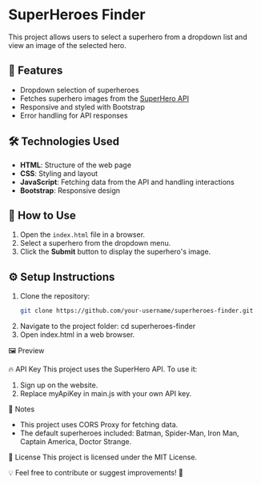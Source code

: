 # SuperHeroes Finder

This project allows users to select a superhero from a dropdown list and view an image of the selected hero.

## 🚀 Features
- Dropdown selection of superheroes
- Fetches superhero images from the [SuperHero API](https://superheroapi.com/)
- Responsive and styled with Bootstrap
- Error handling for API responses

## 🛠 Technologies Used
- **HTML**: Structure of the web page  
- **CSS**: Styling and layout  
- **JavaScript**: Fetching data from the API and handling interactions  
- **Bootstrap**: Responsive design  

## 📜 How to Use
1. Open the `index.html` file in a browser.
2. Select a superhero from the dropdown menu.
3. Click the **Submit** button to display the superhero's image.

## ⚙️ Setup Instructions
1. Clone the repository:
   ```sh
   git clone https://github.com/your-username/superheroes-finder.git
2. Navigate to the project folder:
   cd superheroes-finder
3. Open index.html in a web browser.

🖼 Preview

🔥 API Key
This project uses the SuperHero API.
To use it:

1. Sign up on the website.
2. Replace myApiKey in main.js with your own API key.

📌 Notes
- This project uses CORS Proxy for fetching data.
- The default superheroes included: Batman, Spider-Man, Iron Man, Captain America, Doctor Strange.

📝 License
This project is licensed under the MIT License.

💡 Feel free to contribute or suggest improvements! 🚀
